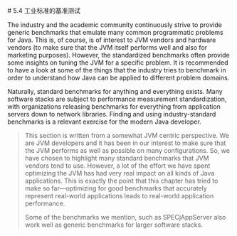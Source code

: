 <a name="5.4" />
# 5.4 工业标准的基准测试

The industry and the academic community continuously strive to provide generic
benchmarks that emulate many common programmatic problems for Java. This is,
of course, is of interest to JVM vendors and hardware vendors (to make sure that the
JVM itself performs well and also for marketing purposes). However, the standardized
benchmarks often provide some insights on tuning the JVM for a specific problem.
It is recommended to have a look at some of the things that the industry tries
to benchmark in order to understand how Java can be applied to different
problem domains.



Naturally, standard benchmarks for anything and everything exists. Many software
stacks are subject to performance measurement standardization, with organizations
releasing benchmarks for everything from application servers down to network
libraries. Finding and using industry-standard benchmarks is a relevant exercise
for the modern Java developer.

>This section is written from a somewhat JVM centric perspective. We
are JVM developers and it has been in our interest to make sure that the
JVM performs as well as possible on many configurations. So, we have
chosen to highlight many standard benchmarks that JVM vendors tend
to use. However, a lot of the effort we have spent optimizing the JVM
has had very real impact on all kinds of Java applications. This is exactly
the point that this chapter has tried to make so far—optimizing for good
benchmarks that accurately represent real-world applications leads to
real-world application performance.
>
>Some of the benchmarks we mention, such as SPECjAppServer also work
well as generic benchmarks for larger software stacks.